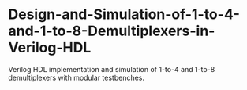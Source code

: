 # Design-and-Simulation-of-1-to-4-and-1-to-8-Demultiplexers-in-Verilog-HDL
Verilog HDL implementation and simulation of 1-to-4 and 1-to-8 demultiplexers with modular testbenches.
